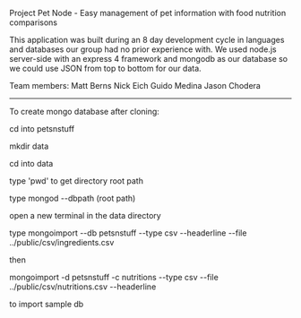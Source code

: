 Project Pet Node - Easy management of pet information with food nutrition comparisons

This application was built during an 8 day development cycle in languages and databases our group had no prior experience with. We used node.js server-side with an express 4 framework and mongodb as our database so we could use JSON from top to bottom for our data. 

Team members:
Matt Berns
Nick Eich
Guido Medina
Jason Chodera

*****

To create mongo database after cloning:

cd into petsnstuff

mkdir data

cd into data

type 'pwd' to get directory root path

type mongod --dbpath (root path)

open a new terminal in the data directory

type
mongoimport --db petsnstuff --type csv --headerline --file ../public/csv/ingredients.csv

then

mongoimport -d petsnstuff -c nutritions  --type csv --file  ../public/csv/nutritions.csv --headerline

to import sample db

